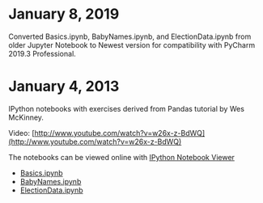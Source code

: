 January 8, 2019
===============
Converted Basics.ipynb, BabyNames.ipynb, and ElectionData.ipynb from older Jupyter Notebook to Newest version for compatibility with PyCharm 2019.3 Professional.

January 4, 2013
================

IPython notebooks with exercises derived from Pandas tutorial by Wes McKinney. 

Video: [http://www.youtube.com/watch?v=w26x-z-BdWQ](http://www.youtube.com/watch?v=w26x-z-BdWQ)

The notebooks can be viewed online with [IPython Notebook Viewer](http://nbviewer.ipython.org/)
- [Basics.ipynb](http://nbviewer.ipython.org/github/estimate/pandas-exercises/blob/master/Basics.ipynb)
- [BabyNames.ipynb](http://nbviewer.ipython.org/github/estimate/pandas-exercises/blob/master/BabyNames.ipynb)
- [ElectionData.ipynb](http://nbviewer.ipython.org/github/estimate/pandas-exercises/blob/master/ElectionData.ipynb)